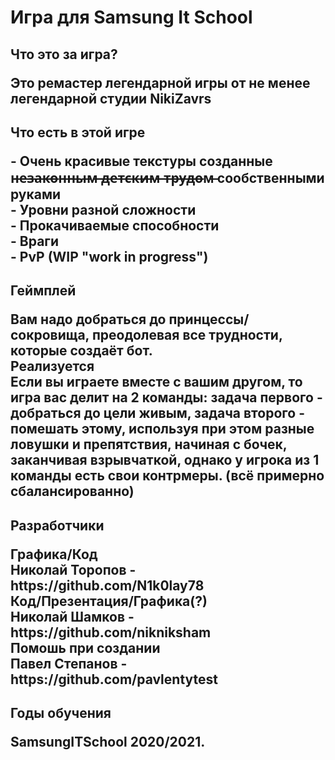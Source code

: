 <h1>Игра для Samsung It School
<h2>Что это за игра?
<p>Это ремастер легендарной игры от не менее легендарной студии NikiZavrs
<h2>Что есть в этой игре
<p>- Очень красивые текстуры созданные н̶е̶з̶а̶к̶о̶н̶н̶ы̶м̶ ̶д̶е̶т̶с̶к̶и̶м̶ ̶т̶р̶у̶д̶о̶м̶  сообственными руками<br>
- Уровни разной сложности<br>
- Прокачиваемые способности<br>
- Враги<br>
- PvP (WIP "work in progress")
<h2>Геймплей
<p> Вам надо добраться до принцессы/сокровища, преодолевая все трудности, которые создаёт бот.<br> 
Реализуется<br>
Если вы играете вместе с вашим другом, то игра вас делит на 2 команды: задача первого - добраться до цели живым, задача второго - помешать этому, используя при этом разные ловушки и препятствия, начиная с бочек, заканчивая взрывчаткой, однако у игрока из 1 команды есть свои контрмеры. (всё примерно сбалансированно) 
<h2>Разработчики
<p>Графика/Код<br>
Николай Торопов - https://github.com/N1k0lay78<br>
Код/Презентация/Графика(?)<br>
Николай Шамков  - https://github.com/nikniksham<br>
Помошь при создании<br>
Павел Степанов  - https://github.com/pavlentytest
<h2>Годы обучения
<p>SamsungITSchool 2020/2021.
